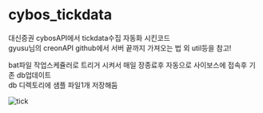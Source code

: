 # cybos_tickdata
대신증권 cybosAPI에서 tickdata수집 자동화 시킨코드<br>
gyusu님의 creonAPI  github에서 서버 끝까지 가져오는 법 외 util등을 참고! 

bat파일 작업스케쥴러로 트리거 시켜서 매일 장종료후 자동으로 사이보스에 접속후 기존 db업데이트<br>
db 디렉토리에 샘플 파일1개 저장해둠

![tick](https://user-images.githubusercontent.com/40931326/84742829-09d02500-afec-11ea-9ecb-ef7638eada3b.PNG)


